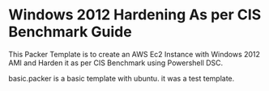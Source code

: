 # Windows 2012 Hardening As per CIS Benchmark Guide
This Packer Template is to create an AWS Ec2 Instance with Windows 2012 AMI and Harden it as per CIS Benchmark using Powershell DSC.

basic.packer is a basic template with ubuntu. it was a test template.
